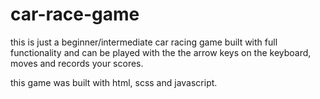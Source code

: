# car-race-game

this is just a beginner/intermediate car racing game built with full functionality and can be played with the  the arrow keys on the keyboard, moves and records your scores.

this game was built with html, scss and javascript.

 

